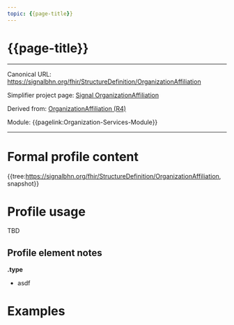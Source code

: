 ```yaml
---
topic: {{page-title}}
---
```


# {{page-title}}

---

Canonical URL: https://signalbhn.org/fhir/StructureDefinition/OrganizationAffiliation

Simplifier project page: [Signal OrganizationAffiliation](https://simplifier.net/signal-mso-fhir-profiles/organizationaffiliation)

Derived from: [OrganizationAffiliation (R4)](http://hl7.org/fhir/R4/organizationaffiliation.html)

Module:  {{pagelink:Organization-Services-Module}}

---

# Formal profile content
{{tree:https://signalbhn.org/fhir/StructureDefinition/OrganizationAffiliation, snapshot}}


# Profile usage

TBD

## Profile element notes

**.type**
- asdf




# Examples
